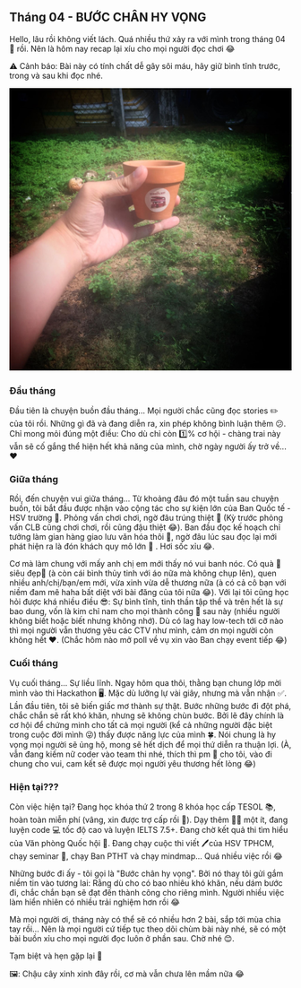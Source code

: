 ## Tháng 04 - BƯỚC CHÂN HY VỌNG

Hello, lâu rồi không viết lách. Quá nhiều thứ xảy ra với mình trong tháng 04 📆 rồi. Nên là hôm nay recap lại xíu cho mọi người đọc chơi 😂

⚠ Cảnh báo: Bài này có tính chất dễ gây sôi máu, hãy giữ bình tĩnh trước, trong và sau khi đọc nhé.

![Regular Stories](../../../../public/images/posts/2021/05-23-RegularStories-2021/april.jpg)

### Đầu tháng

Đầu tiên là chuyện buồn đầu tháng... Mọi người chắc cũng đọc stories ✏️ của tôi rồi. Những gì đã và đang diễn ra, xin phép không bình luận thêm 😕. Chỉ mong mỏi đúng một điều: Cho dù chỉ còn 1️⃣% cơ hội - chàng trai này vẫn sẽ cố gắng thể hiện hết khả năng của mình, chờ ngày người ấy trở về... ❤

### Giữa tháng

Rồi, đến chuyện vui giữa tháng... Từ khoảng đâu đó một tuần sau chuyện buồn, tôi bắt đầu được nhận vào cộng tác cho sự kiện lớn của Ban Quốc tế - HSV trường 💯. Phỏng vấn chơi chơi, ngờ đâu trúng thiệt 🎯 (Kỳ trước phỏng vấn CLB cũng chơi chơi, rồi cũng đậu thiệt 😂). Ban đầu đọc kế hoạch chỉ tưởng làm gian hàng giao lưu văn hóa thôi 🏡, ngờ đâu lúc sau đọc lại mới phát hiện ra là đón khách quy mô lớn 🏫 . Hơi sốc xỉu 😂.

Cơ mà làm chung với mấy anh chị em mới thấy nó vui banh nóc. Có quà 🎁 siêu đẹp🎍 (à còn cái bình thủy tinh với áo nữa mà không chụp lên), quen nhiều anh/chị/bạn/em mới, vừa xinh vừa dễ thương nữa (à có cả cô bạn với niềm đam mê haha bất diệt với bài đăng của tôi nữa 😂). Với lại tôi cũng học hỏi được khá nhiều điều 😎: Sự bình tĩnh, tinh thần tập thể và trên hết là sự bao dung, vốn là kim chỉ nam cho mọi thành công 🎉 sau này (nhiều người không biết hoặc biết nhưng không nhớ). Dù có lag hay low-tech tới cỡ nào thì mọi người vẫn thương yêu các CTV như mình, cảm ơn mọi người còn không hết ❤. (Chắc hôm nào mở poll về vụ xin vào Ban chạy event tiếp 😂)

### Cuối tháng

Vụ cuối tháng... Sự liều lĩnh. Ngay hôm qua thôi, thằng bạn chung lớp mời mình vào thi Hackathon 🖥. Mặc dù lưỡng lự vài giây, nhưng mà vẫn nhận ✅. Lần đầu tiên, tôi sẽ biến giấc mơ thành sự thật. Bước những bước đi đột phá, chắc chắn sẽ rất khó khăn, nhưng sẽ không chùn bước. Bởi lẽ đây chính là cơ hội để chứng minh cho tất cả mọi người (kể cả những người đặc biệt trong cuộc đời mình 😜) thấy được năng lực của mình 🍀. Nói chung là hy vọng mọi người sẽ ủng hộ, mong sẽ hết dịch để mọi thứ diễn ra thuận lợi. (À, vẫn đang kiếm nữ coder vào team thi nhé, thích thì pm 💬 cho tôi, vào đi chung cho vui, cam kết sẽ được mọi người yêu thương hết lòng 😂)

### Hiện tại???

Còn việc hiện tại? Đang học khóa thứ 2 trong 8 khóa học cấp TESOL 📚, hoàn toàn miễn phí (vâng, xin được trợ cấp rồi 🥰). Dạy thêm 👨‍🏫 một ít, đang luyện code 💻 tốc độ cao và luyện IELTS 7.5+. Đang chờ kết quả thi tìm hiểu của Văn phòng Quốc hội 🏢. Đang chạy cuộc thi viết 🖊của HSV TPHCM, chạy seminar 📕, chạy Ban PTHT và chạy mindmap... Quá nhiều việc rồi 😂

Những bước đi ấy - tôi gọi là "Bước chân hy vọng". Bởi nó thay tôi gửi gắm niềm tin vào tương lai: Rằng dù cho có bao nhiêu khó khăn, nếu dám bước đi, chắc chắn bạn sẽ đạt đến thành công cho riêng mình. Người nhiều việc làm hiển nhiên có nhiều trải nghiệm hơn rồi 😂

Mà mọi người ơi, tháng này có thể sẽ có nhiều hơn 2 bài, sắp tới mùa chia tay rồi... Nên là mọi người cứ tiếp tục theo dõi chùm bài này nhé, sẽ có một bài buồn xỉu cho mọi người đọc luôn ở phần sau. Chờ nhé 😊.

Tạm biệt và hẹn gặp lại 👋

🖼: Chậu cây xinh xinh đây rồi, cơ mà vẫn chưa lên mầm nữa 😂
